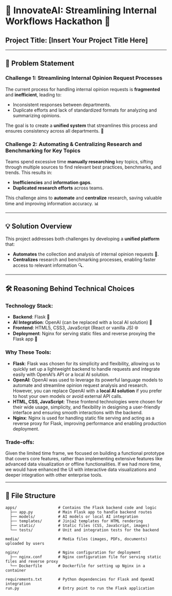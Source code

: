 # 🌟 InnovateAI: Streamlining Internal Workflows Hackathon 🚀

## Project Title: **[Insert Your Project Title Here]**

---

## 📜 **Problem Statement**

### **Challenge 1: Streamlining Internal Opinion Request Processes**
The current process for handling internal opinion requests is **fragmented** and **inefficient**, leading to:
- Inconsistent responses between departments.
- Duplicate efforts and lack of standardized formats for analyzing and summarizing opinions.

The goal is to create a **unified system** that streamlines this process and ensures consistency across all departments. 💼

### **Challenge 2: Automating & Centralizing Research and Benchmarking for Key Topics**
Teams spend excessive time **manually researching** key topics, sifting through multiple sources to find relevant best practices, benchmarks, and trends. This results in:
- **Inefficiencies** and **information gaps**.
- **Duplicated research efforts** across teams.

This challenge aims to **automate** and **centralize** research, saving valuable time and improving information accuracy. 📊

---

## 💡 **Solution Overview**
This project addresses both challenges by developing a **unified platform** that:
- **Automates** the collection and analysis of internal opinion requests 📝.
- **Centralizes** research and benchmarking processes, enabling faster access to relevant information 🔍.

---

## 🛠️ **Reasoning Behind Technical Choices**

### **Technology Stack**:
- **Backend**: Flask 🐍  
- **AI Integration**: OpenAI (can be replaced with a local AI solution) 🤖  
- **Frontend**: HTML5, CSS3, JavaScript (React or vanilla JS) 🌐  
- **Deployment**: Nginx for serving static files and reverse proxying the Flask app 🔄  

### **Why These Tools**:
- **Flask**: Flask was chosen for its simplicity and flexibility, allowing us to quickly set up a lightweight backend to handle requests and integrate easily with OpenAI’s API or a local AI solution.
- **OpenAI**: OpenAI was used to leverage its powerful language models to automate and streamline opinion request analysis and research. However, you can replace OpenAI with a **local AI solution** if you prefer to host your own models or avoid external API calls.
- **HTML, CSS, JavaScript**: These frontend technologies were chosen for their wide usage, simplicity, and flexibility in designing a user-friendly interface and ensuring smooth interactions with the backend.
- **Nginx**: Nginx is used for handling static file serving and acting as a reverse proxy for Flask, improving performance and enabling production deployment.

### **Trade-offs**:
Given the limited time frame, we focused on building a functional prototype that covers core features, rather than implementing extensive features like advanced data visualization or offline functionalities. If we had more time, we would have enhanced the UI with interactive data visualizations and deeper integration with other enterprise tools.

---

## 📂 **File Structure**
```plaintext
apps/                  # Contains the Flask backend code and logic
  ├── app.py           # Main Flask app to handle backend routes
  ├── models/          # AI models or local AI integration
  ├── templates/       # Jinja2 templates for HTML rendering
  ├── static/          # Static files (CSS, JavaScript, images)
  └── tests/           # Unit and integration tests for the backend

media/                 # Media files (images, PDFs, documents) uploaded by users

nginx/                 # Nginx configuration for deployment
  ├── nginx.conf       # Nginx configuration file for serving static files and reverse proxy
  └── Dockerfile       # Dockerfile for setting up Nginx in a container

requirements.txt       # Python dependencies for Flask and OpenAI integration
run.py                 # Entry point to run the Flask application
